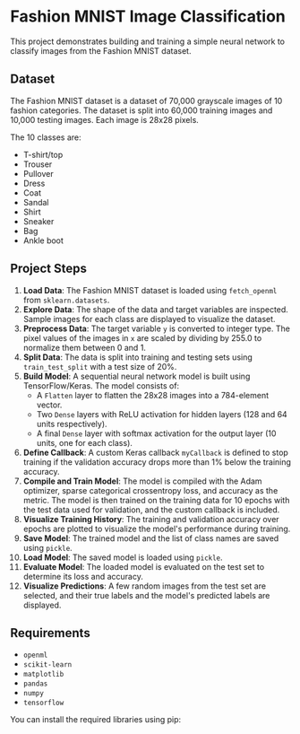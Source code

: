 # Fashion MNIST Image Classification

This project demonstrates building and training a simple neural network to classify images from the Fashion MNIST dataset.

## Dataset

The Fashion MNIST dataset is a dataset of 70,000 grayscale images of 10 fashion categories. The dataset is split into 60,000 training images and 10,000 testing images. Each image is 28x28 pixels.

The 10 classes are:
- T-shirt/top
- Trouser
- Pullover
- Dress
- Coat
- Sandal
- Shirt
- Sneaker
- Bag
- Ankle boot

## Project Steps

1.  **Load Data**: The Fashion MNIST dataset is loaded using `fetch_openml` from `sklearn.datasets`.
2.  **Explore Data**: The shape of the data and target variables are inspected. Sample images for each class are displayed to visualize the dataset.
3.  **Preprocess Data**: The target variable `y` is converted to integer type. The pixel values of the images in `x` are scaled by dividing by 255.0 to normalize them between 0 and 1.
4.  **Split Data**: The data is split into training and testing sets using `train_test_split` with a test size of 20%.
5.  **Build Model**: A sequential neural network model is built using TensorFlow/Keras. The model consists of:
    - A `Flatten` layer to flatten the 28x28 images into a 784-element vector.
    - Two `Dense` layers with ReLU activation for hidden layers (128 and 64 units respectively).
    - A final `Dense` layer with softmax activation for the output layer (10 units, one for each class).
6.  **Define Callback**: A custom Keras callback `myCallback` is defined to stop training if the validation accuracy drops more than 1% below the training accuracy.
7.  **Compile and Train Model**: The model is compiled with the Adam optimizer, sparse categorical crossentropy loss, and accuracy as the metric. The model is then trained on the training data for 10 epochs with the test data used for validation, and the custom callback is included.
8.  **Visualize Training History**: The training and validation accuracy over epochs are plotted to visualize the model's performance during training.
9.  **Save Model**: The trained model and the list of class names are saved using `pickle`.
10. **Load Model**: The saved model is loaded using `pickle`.
11. **Evaluate Model**: The loaded model is evaluated on the test set to determine its loss and accuracy.
12. **Visualize Predictions**: A few random images from the test set are selected, and their true labels and the model's predicted labels are displayed.

## Requirements

-   `openml`
-   `scikit-learn`
-   `matplotlib`
-   `pandas`
-   `numpy`
-   `tensorflow`

You can install the required libraries using pip:
